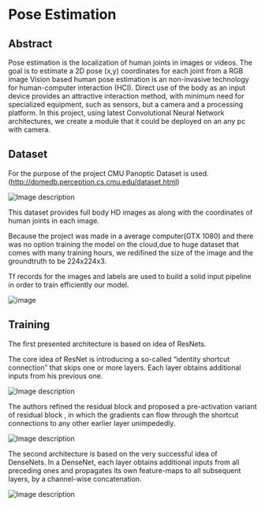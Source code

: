 #                                                Pose Estimation 
## Abstract


Pose estimation is the localization of human joints in images or videos. 
The goal is to estimate a 2D pose (x,y) coordinates for each joint from a RGB image
Vision based human pose estimation is an non-invasive technology for human-computer interaction (HCI). Direct use of the body as an input device provides an attractive interaction method, with minimum need for specialized equipment, such as sensors, but a camera and a processing platform.
In this project, using latest Convolutional Neural Network architectures, we create a module that it could be deployed on an any pc with camera.

## Dataset

For the purpose of the project CMU Panoptic Dataset is used.(http://domedb.perception.cs.cmu.edu/dataset.html)

![Image description](http://domedb.perception.cs.cmu.edu/media/categoryFigures/range_of_motion.jpg)

This dataset provides full body HD images as along with the coordinates of human joints in each image.

Because the project was made in a average computer(GTX 1080) and there was no option training the model on the cloud,due to huge dataset that comes with many training hours, we redifined the size of the image and the groundtruth to be 224x224x3.

Tf records for the images and labels are used to build a solid input pipeline in order to train efficiently our model.

![image](https://user-images.githubusercontent.com/61696612/76245019-d854fa00-6243-11ea-81f1-ba4210f407dd.png)


## Training

The first presented architecture is based on idea of ResNets.

The core idea of ResNet is introducing a so-called “identity shortcut connection” that skips one or more layers.
Each layer obtains additional inputs from his previous one.

![Image description](https://user-images.githubusercontent.com/6441756/33684878-9bb8a89c-da84-11e7-8057-fc75c40aa778.png)


The authors refined the residual block and proposed a pre-activation variant of residual block , in which the gradients can flow through the shortcut connections to any other earlier layer unimpededly.


![Image description](https://i.stack.imgur.com/0mE2p.png)


The second architecture is based on the very successful idea of DenseNets. In a DenseNet, each layer obtains additional inputs from all preceding ones and propagates its own feature-maps to all subsequent layers, by a channel-wise concatenation.


![Image description](https://miro.medium.com/max/1560/1*rmHdoPjGUjRek6ozH7altw.png)

